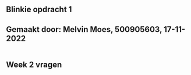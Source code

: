 ## Blinkie opdracht 1
## Gemaakt door: Melvin Moes, 500905603, 17-11-2022

```

```
## Week 2 vragen



